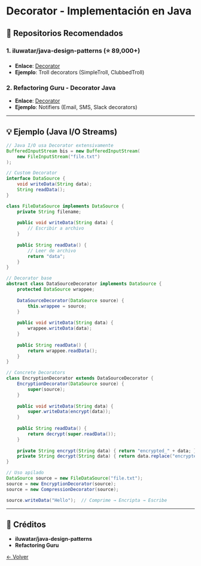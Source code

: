 # Decorator - Implementación en Java

## 🌟 Repositorios Recomendados

### 1. **iluwatar/java-design-patterns** (⭐ 89,000+)
- **Enlace**: [Decorator](https://github.com/iluwatar/java-design-patterns/tree/master/decorator)
- **Ejemplo**: Troll decorators (SimpleTroll, ClubbedTroll)

### 2. **Refactoring Guru - Decorator Java**
- **Enlace**: [Decorator](https://refactoring.guru/design-patterns/decorator/java/example)
- **Ejemplo**: Notifiers (Email, SMS, Slack decorators)

---

## 💡 Ejemplo (Java I/O Streams)

```java
// Java I/O usa Decorator extensivamente
BufferedInputStream bis = new BufferedInputStream(
    new FileInputStream("file.txt")
);

// Custom Decorator
interface DataSource {
    void writeData(String data);
    String readData();
}

class FileDataSource implements DataSource {
    private String filename;
    
    public void writeData(String data) {
        // Escribir a archivo
    }
    
    public String readData() {
        // Leer de archivo
        return "data";
    }
}

// Decorator base
abstract class DataSourceDecorator implements DataSource {
    protected DataSource wrappee;
    
    DataSourceDecorator(DataSource source) {
        this.wrappee = source;
    }
    
    public void writeData(String data) {
        wrappee.writeData(data);
    }
    
    public String readData() {
        return wrappee.readData();
    }
}

// Concrete Decorators
class EncryptionDecorator extends DataSourceDecorator {
    EncryptionDecorator(DataSource source) {
        super(source);
    }
    
    public void writeData(String data) {
        super.writeData(encrypt(data));
    }
    
    public String readData() {
        return decrypt(super.readData());
    }
    
    private String encrypt(String data) { return "encrypted_" + data; }
    private String decrypt(String data) { return data.replace("encrypted_", ""); }
}

// Uso apilado
DataSource source = new FileDataSource("file.txt");
source = new EncryptionDecorator(source);
source = new CompressionDecorator(source);

source.writeData("Hello");  // Comprime → Encripta → Escribe
```

---

## 🙏 Créditos
- **iluwatar/java-design-patterns**
- **Refactoring Guru**

[← Volver](../README.md)
